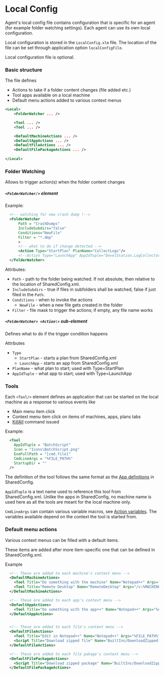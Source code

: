 # Local Config

Agent's local config file contains configuration that is specific for an agent (for example folder watching settings). Each agent can use its own local configuration.

Local configuration is stored in the `LocalConfig.xlm` file. The location of the file can be set through application option `localConfigFile`.

Local configuration file is optional.

### Basic structure

The file defines

* Actions to take if a folder content changes (file added etc.)
* Tool apps available on a local machine
* Default menu actions added to various context menus

```xml
<Local>
    <FolderWatcher ... />

    <Tool ... />
    <Tool ... />    

    <DefaultMachineActions ... />
    <DefaultAppActions ... />
    <DefaultFileActions ... />
    <DefaultFilePackageActions ... />
    
</Local>
```

### Folder Watching

Allows to trigger action(s) when the folder content changes

##### `<FolderWatcher/>` element

Example:

```xml
  <!-- watching for new crash dump !-->
  <FolderWatcher
      Path = "CrashDumps"
      IncludeSubdirs="false"
      Conditions="NewFile"
      Filter = "*.dmp"
      >
      <!-- what to do if change detected -->
      <Action Type="StartPlan" PlanName="CollectLogs"/>
      <!--Action Type="LaunchApp" AppIdTuple="DevelStation.LogCollector"/-->
  </FolderWatcher>
```



Attributes:

- `Path` - path to the folder being watched. If not absolute, then relative to the location of SharedConfig.xml.
- `IncludeSubdirs` - true if files in subfolders shall be watched, false if just filed in the `Path`.
- `Conditions` - when to invoke the actions
  - `NewFile` - when a new file gets created in the folder
- `Filter` - file mask to trigger the actions; if empty, any file name works

##### `<FolderWatcher> <Action\>` sub-element

Defines what to do if the trigger condition happens

Attributes

* `Type`
  * `StartPlan` - starts a plan from SharedConfig.xml
  * `LaunchApp` - starts an app from SharedConfig.xml
* `PlanName` - what plan to start; used with Type=StartPlan
* `AppIdTuple` - what app to start; used with Type=LaunchApp

### Tools

Each `<Tool/>` element defines an application that can be started on the local machine as a response to various events like

* Main menu item click
* Context menu item click on items of machines, apps, plans tabs
* [KillAll](CLI.md#KillAll) command issued

Example:

```xml
  <Tool
    AppIdTuple = "BatchScript"
    Icon = "Icons\BatchScript.png"
    ExeFullPath = "[cmd.file]"
    CmdLineArgs = "%FILE_PATH%"
    StartupDir = ""
  />
```

The definition of the tool follows the same format as the [App definitions](SharedConfig.md#App-definitions) in SharedConfig.

`AppIdTuple` is a text name used to reference this tool from SharedConfig.xml. Unlike the apps in SharedConfig, no machine name is used here as all the tools are meant for the local machine only.

`CmdLineArgs` can contain various variable macros, see [Action variables](Actions.md#Action-variables). The variables available depend on the context the tool is started from.

### Default menu actions

Various context menus can be filled with a default items.

These items are added after more item-specific one that can be defined in SharedConfig.xml.

Example

```xml
  <!-- These are added to each machine's context menu -->
  <DefaultMachineActions>
    <Tool Title="Do something with the machine" Name="Notepad++" Args="%MACHINE_ID% %MACHINE_IP%"/>
    <Tool Title="Remote Desktop" Name="RemoteDesktop" Args="/v:%MACHINE_IP%"/>
  </DefaultMachineActions>

  <!-- These are added to each app's context menu -->
  <DefaultAppActions>
    <Tool Title="Do something with the app++" Name="Notepad++" Args="%APP_ID% %APP_PID%"/>
  </DefaultAppActions>


  <!-- These are added to each file's context menu -->
  <DefaultFileActions>
    <Tool Title="Edit in Notepad++" Name="Notepad++" Args="%FILE_PATH%"/>
    <Script Title="Download zipped file" Name="BuiltIns/DownloadZipped.cs" Icon="Icons/Zipped.png" />
  </DefaultFileActions>

  <!-- These are added to each file pakage's context menu -->
  <DefaultFilePackageActions>
    <Script Title="Download zipped package" Name="BuiltIns/DownloadZipped.cs" Icon="Icons/Zipped.png" />
  </DefaultFilePackageActions>
```

